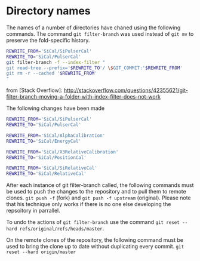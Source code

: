 # Directory names
The names of a number of directories have chaned using the following commands. 
The command `git filter-branch` was used instead of `git mv` to preserve the fold-specific history.

````bash
REWRITE_FROM='SiCal/SiPulserCal'
REWRITE_TO='SiCal/PulserCal'
git filter-branch -f --index-filter "
git read-tree --prefix='$REWRITE_TO'/ \$GIT_COMMIT:'$REWRITE_FROM'
git rm -r --cached '$REWRITE_FROM'
"
````

from [Stack Overflow]: http://stackoverflow.com/questions/42355621/git-filter-branch-moving-a-folder-with-index-filter-does-not-work

The following changes have been made
````bash
REWRITE_FROM='SiCal/SiPulserCal'
REWRITE_TO='SiCal/PulserCal'

REWRITE_FROM='SiCal/AlphaCalibration'
REWRITE_TO='SiCal/EnergyCal'

REWRITE_FROM='SiCal/X3RelativeCalibration'
REWRITE_TO='SiCal/PositionCal'

REWRITE_FROM='SiCal/SiRelativeCal'
REWRITE_TO='SiCal/RelativeCal'
````
After each instance of git filter-branch called, the following commands must be used to push the changes to the repository and to pull them to remote clones.
`git push -f` (fork) and `git push -f upstream` (original). Please note that his technique only works if there is no one else developing the repsoitory in parrallel.

To undo the actions of `git filter-branch` use the command `git reset --hard refs/original/refs/heads/master`.

On the remote clones of the repository, the following command must be used to bring the clone up to date without duplicating every commit. `git reset --hard origin/master`
